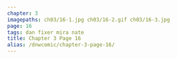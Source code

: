 ```yaml
---
chapter: 3
imagepaths: ch03/16-1.jpg ch03/16-2.gif ch03/16-3.jpg
page: 16
tags: dan fixer mira nate
title: Chapter 3 Page 16
alias: /dnwcomic/chapter-3-page-16/
---
```

